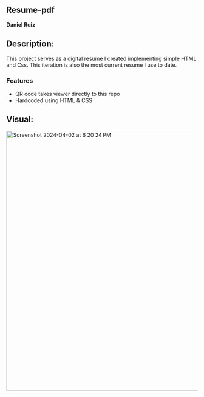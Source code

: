## Resume-pdf
**Daniel Ruiz**

## Description:
This project serves as a digital resume I created implementing simple HTML and Css. This iteration
is also the most current resume I use to date.
### Features
- QR code takes viewer directly to this repo
- Hardcoded using HTML & CSS

## Visual:
<img width="684" alt="Screenshot 2024-04-02 at 6 20 24 PM" src="https://github.com/Ruiz0430/Me/assets/135925156/76ef67a2-5926-46b2-af81-e9570dd5d76e">
